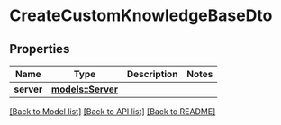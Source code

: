 # CreateCustomKnowledgeBaseDto

## Properties

Name | Type | Description | Notes
------------ | ------------- | ------------- | -------------
**server** | [**models::Server**](Server.md) |  | 

[[Back to Model list]](../README.md#documentation-for-models) [[Back to API list]](../README.md#documentation-for-api-endpoints) [[Back to README]](../README.md)


